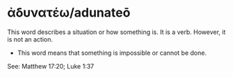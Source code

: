 # ἀδυνατέω/adunateō

This word describes a situation or how something is. It is a verb. However, it is not an action. 

* This word means that something is impossible or cannot be done. 


See: Matthew 17:20; Luke 1:37
